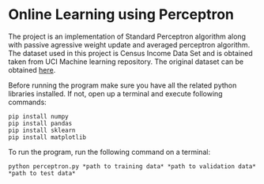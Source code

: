 # Online Learning using Perceptron

The project is an implementation of Standard Perceptron algorithm along with passive agressive weight update and averaged perceptron algorithm. The dataset used in this project is Census Income Data Set and is obtained taken from UCI Machine learning repository. The original dataset can be obtained [here](https://archive.ics.uci.edu/ml/datasets/census+income).

Before running the program make sure you have all the related python libraries installed. If not, open up a terminal and execute following commands:

```
pip install numpy
pip install pandas
pip install sklearn
pip install matplotlib
```

To run the program, run the following command on a terminal:

```
python perceptron.py *path to training data* *path to validation data* *path to test data*
```